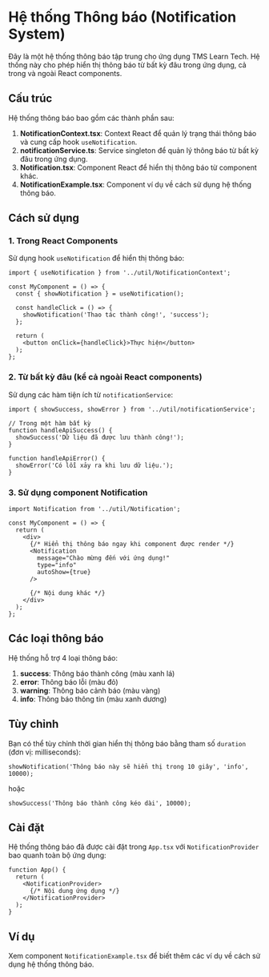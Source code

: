 # Hệ thống Thông báo (Notification System)

Đây là một hệ thống thông báo tập trung cho ứng dụng TMS Learn Tech. Hệ thống này cho phép hiển thị thông báo từ bất kỳ đâu trong ứng dụng, cả trong và ngoài React components.

## Cấu trúc

Hệ thống thông báo bao gồm các thành phần sau:

1. **NotificationContext.tsx**: Context React để quản lý trạng thái thông báo và cung cấp hook `useNotification`.
2. **notificationService.ts**: Service singleton để quản lý thông báo từ bất kỳ đâu trong ứng dụng.
3. **Notification.tsx**: Component React để hiển thị thông báo từ component khác.
4. **NotificationExample.tsx**: Component ví dụ về cách sử dụng hệ thống thông báo.

## Cách sử dụng

### 1. Trong React Components

Sử dụng hook `useNotification` để hiển thị thông báo:

```tsx
import { useNotification } from '../util/NotificationContext';

const MyComponent = () => {
  const { showNotification } = useNotification();
  
  const handleClick = () => {
    showNotification('Thao tác thành công!', 'success');
  };
  
  return (
    <button onClick={handleClick}>Thực hiện</button>
  );
};
```

### 2. Từ bất kỳ đâu (kể cả ngoài React components)

Sử dụng các hàm tiện ích từ `notificationService`:

```tsx
import { showSuccess, showError } from '../util/notificationService';

// Trong một hàm bất kỳ
function handleApiSuccess() {
  showSuccess('Dữ liệu đã được lưu thành công!');
}

function handleApiError() {
  showError('Có lỗi xảy ra khi lưu dữ liệu.');
}
```

### 3. Sử dụng component Notification

```tsx
import Notification from '../util/Notification';

const MyComponent = () => {
  return (
    <div>
      {/* Hiển thị thông báo ngay khi component được render */}
      <Notification 
        message="Chào mừng đến với ứng dụng!" 
        type="info" 
        autoShow={true} 
      />
      
      {/* Nội dung khác */}
    </div>
  );
};
```

## Các loại thông báo

Hệ thống hỗ trợ 4 loại thông báo:

1. **success**: Thông báo thành công (màu xanh lá)
2. **error**: Thông báo lỗi (màu đỏ)
3. **warning**: Thông báo cảnh báo (màu vàng)
4. **info**: Thông báo thông tin (màu xanh dương)

## Tùy chỉnh

Bạn có thể tùy chỉnh thời gian hiển thị thông báo bằng tham số `duration` (đơn vị: milliseconds):

```tsx
showNotification('Thông báo này sẽ hiển thị trong 10 giây', 'info', 10000);
```

hoặc

```tsx
showSuccess('Thông báo thành công kéo dài', 10000);
```

## Cài đặt

Hệ thống thông báo đã được cài đặt trong `App.tsx` với `NotificationProvider` bao quanh toàn bộ ứng dụng:

```tsx
function App() {
  return (
    <NotificationProvider>
      {/* Nội dung ứng dụng */}
    </NotificationProvider>
  );
}
```

## Ví dụ

Xem component `NotificationExample.tsx` để biết thêm các ví dụ về cách sử dụng hệ thống thông báo. 